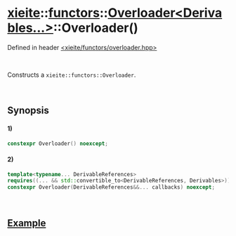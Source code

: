 # [xieite](../../../../../../xieite.md)\:\:[functors](../../../../../../functors.md)\:\:[Overloader<Derivables...>](../../../../overloader.md)\:\:Overloader\(\)
Defined in header [<xieite/functors/overloader.hpp>](../../../../../../../include/xieite/functors/overloader.hpp)

&nbsp;

Constructs a `xieite::functors::Overloader`.

&nbsp;

## Synopsis
#### 1)
```cpp
constexpr Overloader() noexcept;
```
#### 2)
```cpp
template<typename... DerivableReferences>
requires((... && std::convertible_to<DerivableReferences, Derivables>))
constexpr Overloader(DerivableReferences&&... callbacks) noexcept;
```

&nbsp;

## [Example](../../../../overloader.md#Example)
